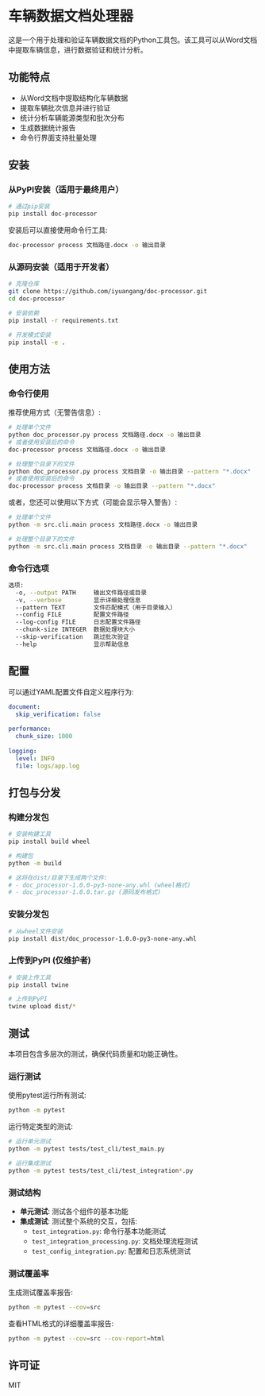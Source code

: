 # 车辆数据文档处理器

这是一个用于处理和验证车辆数据文档的Python工具包。该工具可以从Word文档中提取车辆信息，进行数据验证和统计分析。

## 功能特点

- 从Word文档中提取结构化车辆数据
- 提取车辆批次信息并进行验证
- 统计分析车辆能源类型和批次分布
- 生成数据统计报告
- 命令行界面支持批量处理

## 安装

### 从PyPI安装（适用于最终用户）

```bash
# 通过pip安装
pip install doc-processor
```

安装后可以直接使用命令行工具:

```bash
doc-processor process 文档路径.docx -o 输出目录
```

### 从源码安装（适用于开发者）

```bash
# 克隆仓库
git clone https://github.com/iyuangang/doc-processor.git
cd doc-processor

# 安装依赖
pip install -r requirements.txt

# 开发模式安装
pip install -e .
```

## 使用方法

### 命令行使用

推荐使用方式（无警告信息）:

```bash
# 处理单个文件
python doc_processor.py process 文档路径.docx -o 输出目录
# 或者使用安装后的命令
doc-processor process 文档路径.docx -o 输出目录

# 处理整个目录下的文件
python doc_processor.py process 文档目录 -o 输出目录 --pattern "*.docx"
# 或者使用安装后的命令
doc-processor process 文档目录 -o 输出目录 --pattern "*.docx"
```

或者，您还可以使用以下方式（可能会显示导入警告）:

```bash
# 处理单个文件
python -m src.cli.main process 文档路径.docx -o 输出目录

# 处理整个目录下的文件
python -m src.cli.main process 文档目录 -o 输出目录 --pattern "*.docx"
```

### 命令行选项

```bash
选项:
  -o, --output PATH     输出文件路径或目录
  -v, --verbose         显示详细处理信息
  --pattern TEXT        文件匹配模式（用于目录输入）
  --config FILE         配置文件路径
  --log-config FILE     日志配置文件路径
  --chunk-size INTEGER  数据处理块大小
  --skip-verification   跳过批次验证
  --help                显示帮助信息
```

## 配置

可以通过YAML配置文件自定义程序行为:

```yaml
document:
  skip_verification: false
  
performance:
  chunk_size: 1000
  
logging:
  level: INFO
  file: logs/app.log
```

## 打包与分发

### 构建分发包

```bash
# 安装构建工具
pip install build wheel

# 构建包
python -m build

# 这将在dist/目录下生成两个文件:
# - doc_processor-1.0.0-py3-none-any.whl (wheel格式)
# - doc_processor-1.0.0.tar.gz (源码发布格式)
```

### 安装分发包

```bash
# 从wheel文件安装
pip install dist/doc_processor-1.0.0-py3-none-any.whl
```

### 上传到PyPI (仅维护者)

```bash
# 安装上传工具
pip install twine

# 上传到PyPI
twine upload dist/*
```

## 测试

本项目包含多层次的测试，确保代码质量和功能正确性。

### 运行测试

使用pytest运行所有测试:

```bash
python -m pytest
```

运行特定类型的测试:

```bash
# 运行单元测试
python -m pytest tests/test_cli/test_main.py

# 运行集成测试
python -m pytest tests/test_cli/test_integration*.py
```

### 测试结构

- **单元测试**: 测试各个组件的基本功能
- **集成测试**: 测试整个系统的交互，包括:
  - `test_integration.py`: 命令行基本功能测试
  - `test_integration_processing.py`: 文档处理流程测试
  - `test_config_integration.py`: 配置和日志系统测试

### 测试覆盖率

生成测试覆盖率报告:

```bash
python -m pytest --cov=src
```

查看HTML格式的详细覆盖率报告:

```bash
python -m pytest --cov=src --cov-report=html
```

## 许可证

MIT 
